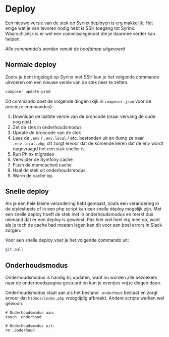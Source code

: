 # Deploy

Een nieuwe versie van de stek op Syrinx deployen is erg makkelijk. Het enige wat je van tevoren nodig hebt is SSH toegang tot Syrinx. Waarschijnlijk is er wel een commissiegenoot die je daarmee verder kan helpen.

_Alle commando's worden vanuit de hoofdmap uitgevoerd_

## Normale deploy

Zodra je bent ingelogd op Syrinx met SSH kun je het volgende commando uitvoeren om een nieuwe versie van de stek neer te zetten.

```bash
composer update-prod
```

Dit commando doet de volgende dingen (kijk in `composer.json` voor de precieze commandos):

1. Download de laatste versie van de broncode (maar vervang de oude nog niet)
1. Zet de stek in onderhoudsmodus
1. Update de broncode van de stek
1. Lees de `.env` / `.env.local` / etc. bestanden uit en dump ze naar `.env.local.php`, dit zorgt ervoor dat de komende keren dat de env wordt opgevraagd het een stuk sneller is.
1. Run Phinx migraties
1. Verwijder de Symfony cache
1. Flush de memcached cache
1. Haal de stek uit onderhoudsmodus
1. Warm de cache op.

## Snelle deploy

Als je een hele kleine verandering hebt gemaakt, zoals een verandering in de stylesheets of in een php script kan een snelle deploy mogelijk zijn. Met een snelle deploy hoeft de stek niet in onderhoudsmodus en merkt dus niemand dat er een deploy is geweest. Pas hier wel heel erg mee op, want als je toch de cache had moeten legen kan dit voor een boel errors in Slack zorgen.

Voor een snelle deploy voer je het volgende commando uit:

```bash
git pull
```

## Onderhoudsmodus

Onderhoudsmodus is handig bij updaten, want nu worden alle bezoekers naar de onderhoudspagina gestuurd en kun je eventjes vrij je dingen doen.

Onderhoudsmodus staat aan als het bestand `.onderhoud` bestaat en zorgt ervoor dat `htdocs/index.php` vroegtijdig afbreekt. Andere scripts werken wel gewoon.

```shell script
# Onderhoudsmodus aan:
touch .onderhoud

# Onderhoudsmodus uit:
rm .onderhoud
```
